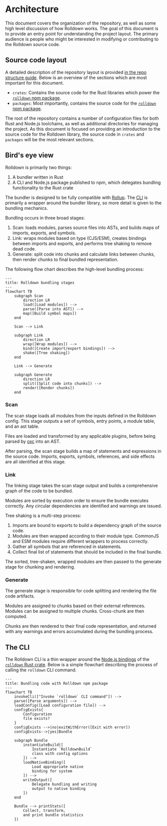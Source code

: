 <script setup>
/**
 * Inspiration for this document comes from the following:
 *  - https://github.com/redis/redis/blob/f4481e657f905074fa515701af3f695757817d88/README.md#source-code-layout
 *  - https://github.com/rust-lang/rust-analyzer/blob/d9c29afaee6cb26044b5a605e0073fcabb2e9722/docs/dev/architecture.md
 *  - https://github.com/evanw/esbuild/blob/44e746965d783646f97daf3d0617ff816727e7fb/docs/architecture.md
 */
import Mermaid from '../.vitepress/components/Mermaid.vue'
</script>

# Architecture

This document covers the organization of the repository, as well as some high level discussion of how Rolldown works. The goal of this document is to provide an entry point for understanding the project layout. The primary audience is people who might be interested in modifying or contributing to the Rolldown source code.

## Source code layout

A detailed description of the repository layout is provided [in the repo structure guide](./repo-structure). Below is an overview of the sections which are most important for this document.

- `crates`: Contains the source code for the Rust libraries which power the [`rolldown` npm package](http://npmjs.com/package/rolldown).
- `packages`: Most importantly, contains the source code for the [`rolldown` npm package](http://npmjs.com/package/rolldown).

The root of the repository contains a number of configuration files for both Rust and Node.js toolchains, as well as additional directories for managing the project. As this document is focused on providing an introduction to the source code for the Rolldown library, the source code in `crates` and `packages` will be the most relevant sections.

## Bird's eye view

Rolldown is primarily two things:

1. A bundler written in Rust
2. A CLI and Node.js package published to npm, which delegates bundling functionality to the Rust crate

The bundler is designed to be fully compatible with [Rollup](https://rollupjs.org). The [CLI](#the-cli) is primarily a wrapper around the bundler library, so more detail is given to the bundling mechanics.

Bundling occurs in three broad stages:

1. Scan: loads modules, parses source files into ASTs, and builds maps of imports, exports, and symbols.
2. Link: wraps modules based on type (CJS/ESM), creates bindings between imports and exports, and performs tree shaking to remove dead code.
3. Generate: split code into chunks and calculate links between chunks, then render chunks to final bundled representation.

The following flow chart describes the high-level bundling process:

```mermaid
---
title: Rolldown bundling stages
---
flowchart TB
    subgraph Scan
        direction LR
        load([Load modules]) -->
        parse([Parse into AST]) -->
        map([Build symbol maps])
    end

    Scan --> Link

    subgraph Link
        direction LR
        wrap([Wrap modules]) -->
        bind([Create import/export bindings]) -->
        shake([Tree shaking])
    end

    Link --> Generate

    subgraph Generate
        direction LR
        split([Split code into chunks]) -->
        render([Render chunks])
    end
```

### Scan

The scan stage loads all modules from the inputs defined in the Rolldown config. This stage outputs a set of symbols, entry points, a module table, and an ast table.

Files are loaded and transformed by any applicable plugins, before being parsed by [oxc](https://oxc-project.github.io/) into an AST.

After parsing, the scan stage builds a map of statements and expressions in the source code. Imports, exports, symbols, references, and side effects are all identified at this stage.

### Link

The linking stage takes the scan stage output and builds a comprehensive graph of the code to be bundled.

Modules are sorted by execution order to ensure the bundle executes correctly. Any circular dependencies are identified and warnings are issued.

Tree shaking is a multi-step process:

1. Imports are bound to exports to build a dependency graph of the source code.
2. Modules are then wrapped according to their module type. CommonJS and ESM modules require different wrappers to process correctly. <!-- TODO: more information on how CommonJS and ESM WrapKind is determined -->
3. Gather all symbols that are referenced in statements.
4. Collect final list of statements that should be included in the final bundle.

The sorted, tree-shaken, wrapped modules are then passed to the generate stage for chunking and rendering.

### Generate

The generate stage is responsible for code splitting and rendering the file code artifacts.

Modules are assigned to chunks based on their external references. Modules can be assigned to multiple chunks. Cross-chunk are then computed. <!-- TODO: why... what??? -->

Chunks are then rendered to their final code representation, and returned with any warnings and errors accumulated during the bundling process.

## The CLI

The Rolldown CLI is a thin wrapper around the [Node.js bindings](https://github.com/rolldown/rolldown/tree/2011bf463b8cead1903375046643abb1168ef46f/crates/rolldown_binding) of the [`rolldown` Rust crate](https://github.com/rolldown/rolldown/tree/2011bf463b8cead1903375046643abb1168ef46f/crates/rolldown). Below is a simple flowchart describing the process of calling the `rolldown` CLI command.

```mermaid
---
title: Bundling code with Rolldown npm package
---
flowchart TB
    invokeCli(["Invoke `rolldown` CLI command"]) -->
    parse([Parse arguments]) -->
    loadConfig([Load configuration file]) -->
    configExists{
        Configuration
        file exists?
    }
    configExists -->|no|exitWithError([Exit with error])
    configExists-->|yes|Bundle

    subgraph Bundle
        instantiateBuild([
            Instantiate `RolldownBuild`
            class with config options
        ]) -->
        loadNativeBinding([
            Load appropriate native
            binding for system
        ]) -->
        writeOutput([
            Delegate bundling and writing
            output to native binding
        ])
    end

    Bundle --> printStats([
        Collect, transform,
        and print bundle statistics
    ])
```
